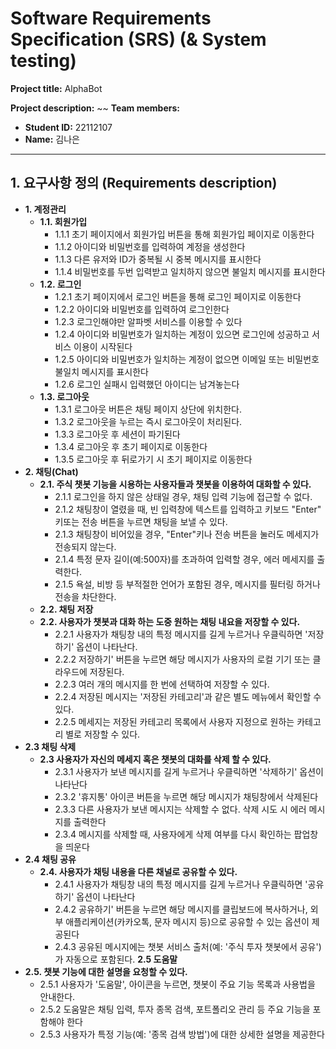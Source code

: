 # Software Requirements Specification (SRS) (& System testing)

**Project title:** AlphaBot

**Project description:** ~~
**Team members:**
- **Student ID:** 22112107
- **Name:** 김나은

---

## 1. 요구사항 정의 (Requirements description)

- **1. 계정관리**
  - **1.1. 회원가입**
    - 1.1.1 초기 페이지에서 회원가입 버튼을 통해 회원가입 페이지로 이동한다
    - 1.1.2 아이디와 비밀번호를 입력하여 계정을 생성한다
    - 1.1.3 다른 유저와 ID가 중복될 시 중복 메시지를 표시한다
    - 1.1.4 비밀번호를 두번 입력받고 일치하지 않으면 불일치 메시지를 표시한다
  - **1.2. 로그인**
    - 1.2.1 초기 페이지에서 로그인 버튼을 통해 로그인 페이지로 이동한다
    - 1.2.2 아이디와 비밀번호를 입력하여 로그인한다
    - 1.2.3 로그인해야만 알파벳 서비스를 이용할 수 있다
    - 1.2.4 아이디와 비밀번호가 일치하는 계정이 있으면 로그인에 성공하고 서비스 이용이 시작된다
    - 1.2.5 아이디와 비밀번호가 일치하는 계정이 없으면 이메일 또는 비밀번호 불일치 메시지를 표시한다
    - 1.2.6 로그인 실패시 입력했던 아이디는 남겨놓는다
  - **1.3. 로그아웃**
    - 1.3.1 로그아웃 버튼은 채팅 페이지 상단에 위치한다.
    - 1.3.2 로그아웃을 누르는 즉시 로그아웃이 처리된다.
    - 1.3.3 로그아웃 후 세션이 파기된다
    - 1.3.4 로그아웃 후 초기 페이지로 이동한다
    - 1.3.5 로그아웃 후 뒤로가기 시 초기 페이지로 이동한다
- **2. 채팅(Chat)**
  - **2.1. 주식 챗봇 기능을 시용하는 사용자들과 챗봇을 이용하여 대화할 수 있다.**
    - 2.1.1 로그인을 하지 않은 상태일 경우, 채팅 입력 기능에 접근할 수 없다.
    - 2.1.2 채팅창이 열렸을 때, 빈 입력창에 텍스트를 입력하고 키보드 "Enter" 키또는 전송 버튼을 누르면 채팅을 보낼 수 있다.
    - 2.1.3 채팅창이 비어있을 경우, "Enter"키나 전송 버튼을 눌러도 메세지가 전송되지 않는다.
    - 2.1.4 특정 문자 길이(예:500자)를 초과하여 입력할 경우, 에러 메세지를 출력한다.
    - 2.1.5 욕설, 비방 등 부적절한 언어가 포함된 경우, 메시지를 필터링 하거나 전송을 차단한다.
  - **2.2. 채팅 저장**
  - **2.2. 사용자가 챗봇과 대화 하는 도중 원하는 채팅 내요을 저장할 수 있다.**
    - 2.2.1 사용자가 채팅창 내의 특정 메시지를 길게 누르거나 우클릭하면 '저장하기' 옵션이 나타난다.
    - 2.2.2 저장하기' 버튼을 누르면 해당 메시지가 사용자의 로컬 기기 또는 클라우드에 저장된다.
    - 2.2.3 여러 개의 메시지를 한 번에 선택하여 저장할 수 있다.
    - 2.2.4 저장된 메시지는 '저장된 카테고리'과 같은 별도 메뉴에서 확인할 수 있다.
    - 2.2.5 메세지는 저장된 카테고리 목록에서 사용자 지정으로 원하는 카테고리 별로 저장할 수 있다.
- **2.3 채팅 삭제**
  - **2.3 사용자가 자신의 메세지 혹은 챗봇의 대화를 삭제 할 수 있다.**
    - 2.3.1 사용자가 보낸 메시지를 길게 누르거나 우클릭하면 '삭제하기' 옵션이 나타난다
    - 2.3.2 '휴지통' 아이콘 버튼을 누르면 해당 메시지가 채팅창에서 삭제된다
    - 2.3.3 다른 사용자가 보낸 메시지는 삭제할 수 없다. 삭제 시도 시 에러 메시지를 출력한다
    - 2.3.4 메시지를 삭제할 때, 사용자에게 삭제 여부를 다시 확인하는 팝업창을 띄운다
- **2.4 채팅 공유**
  - **2.4. 사용자가 채팅 내용을 다른 채널로 공유할 수 있다.**
    - 2.4.1 사용자가 채팅창 내의 특정 메시지를 길게 누르거나 우클릭하면 '공유하기' 옵션이 나타난다
    - 2.4.2 공유하기' 버튼을 누르면 해당 메시지를 클립보드에 복사하거나, 외부 애플리케이션(카카오톡, 문자 메시지 등)으로 공유할 수 있는 옵션이 제공된다
    - 2.4.3 공유된 메시지에는 챗봇 서비스 출처(예: '주식 투자 챗봇에서 공유')가 자동으로 포함된다.
 **2.5 도움말**
 - **2.5. 챗봇 기능에 대한 설명을 요청할 수 있다.**
   - 2.5.1 사용자가 '도움말',  아이콘을 누르면, 챗봇이 주요 기능 목록과 사용법을 안내한다.
   - 2.5.2 도움말은 채팅 입력, 투자 종목 검색, 포트폴리오 관리 등 주요 기능을 포함해야 한다
   - 2.5.3 사용자가 특정 기능(예: '종목 검색 방법')에 대한   상세한 설명을 제공한다